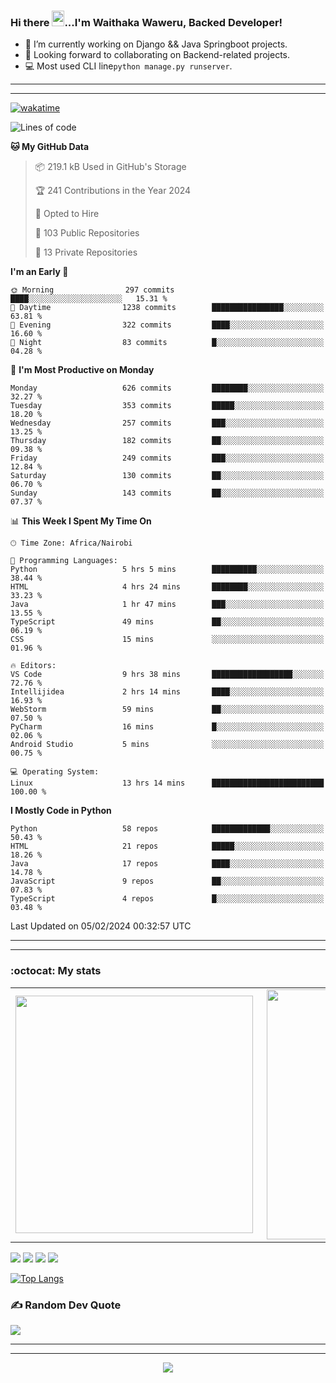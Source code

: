 ### Hi there <img src="https://user-images.githubusercontent.com/61727167/114547962-cecc6b80-9c67-11eb-9697-b1c5a8c8ff46.gif" height="25px" width="20px">...I'm Waithaka Waweru, Backed Developer!

- 🔭 I’m currently working on Django && Java Springboot projects.
- 👯 Looking forward to collaborating on Backend-related projects.
- :computer: Most used CLI line`python manage.py runserver`.
<!-- - ⚡ Fun fact: I play video games and I love watching Football *(Premier League)* && Formula 1 *(Redbull Racing)*.
 -->

<!--
- 🤔 I’m looking for help with Android Dev...
- 🌱 I’m currently learning [ReactJS](https://reactjs.org/).
-->

---
---
[![wakatime](https://wakatime.com/badge/user/bebc43a1-1078-45b8-b266-cd9a9119fb66.svg)](https://wakatime.com/@bebc43a1-1078-45b8-b266-cd9a9119fb66)
<!--START_SECTION:waka-->
![Lines of code](https://img.shields.io/badge/From%20Hello%20World%20I%27ve%20Written-1.8%20million%20lines%20of%20code-blue)

**🐱 My GitHub Data** 

> 📦 219.1 kB Used in GitHub's Storage 
 > 
> 🏆 241 Contributions in the Year 2024
 > 
> 💼 Opted to Hire
 > 
> 📜 103 Public Repositories 
 > 
> 🔑 13 Private Repositories 
 > 
**I'm an Early 🐤** 

```text
🌞 Morning                297 commits         ████░░░░░░░░░░░░░░░░░░░░░   15.31 % 
🌆 Daytime                1238 commits        ████████████████░░░░░░░░░   63.81 % 
🌃 Evening                322 commits         ████░░░░░░░░░░░░░░░░░░░░░   16.60 % 
🌙 Night                  83 commits          █░░░░░░░░░░░░░░░░░░░░░░░░   04.28 % 
```
📅 **I'm Most Productive on Monday** 

```text
Monday                   626 commits         ████████░░░░░░░░░░░░░░░░░   32.27 % 
Tuesday                  353 commits         █████░░░░░░░░░░░░░░░░░░░░   18.20 % 
Wednesday                257 commits         ███░░░░░░░░░░░░░░░░░░░░░░   13.25 % 
Thursday                 182 commits         ██░░░░░░░░░░░░░░░░░░░░░░░   09.38 % 
Friday                   249 commits         ███░░░░░░░░░░░░░░░░░░░░░░   12.84 % 
Saturday                 130 commits         ██░░░░░░░░░░░░░░░░░░░░░░░   06.70 % 
Sunday                   143 commits         ██░░░░░░░░░░░░░░░░░░░░░░░   07.37 % 
```


📊 **This Week I Spent My Time On** 

```text
🕑︎ Time Zone: Africa/Nairobi

💬 Programming Languages: 
Python                   5 hrs 5 mins        ██████████░░░░░░░░░░░░░░░   38.44 % 
HTML                     4 hrs 24 mins       ████████░░░░░░░░░░░░░░░░░   33.23 % 
Java                     1 hr 47 mins        ███░░░░░░░░░░░░░░░░░░░░░░   13.55 % 
TypeScript               49 mins             ██░░░░░░░░░░░░░░░░░░░░░░░   06.19 % 
CSS                      15 mins             ░░░░░░░░░░░░░░░░░░░░░░░░░   01.96 % 

🔥 Editors: 
VS Code                  9 hrs 38 mins       ██████████████████░░░░░░░   72.76 % 
Intellijidea             2 hrs 14 mins       ████░░░░░░░░░░░░░░░░░░░░░   16.93 % 
WebStorm                 59 mins             ██░░░░░░░░░░░░░░░░░░░░░░░   07.50 % 
PyCharm                  16 mins             █░░░░░░░░░░░░░░░░░░░░░░░░   02.06 % 
Android Studio           5 mins              ░░░░░░░░░░░░░░░░░░░░░░░░░   00.75 % 

💻 Operating System: 
Linux                    13 hrs 14 mins      █████████████████████████   100.00 % 
```

**I Mostly Code in Python** 

```text
Python                   58 repos            █████████████░░░░░░░░░░░░   50.43 % 
HTML                     21 repos            █████░░░░░░░░░░░░░░░░░░░░   18.26 % 
Java                     17 repos            ████░░░░░░░░░░░░░░░░░░░░░   14.78 % 
JavaScript               9 repos             ██░░░░░░░░░░░░░░░░░░░░░░░   07.83 % 
TypeScript               4 repos             █░░░░░░░░░░░░░░░░░░░░░░░░   03.48 % 
```




 Last Updated on 05/02/2024 00:32:57 UTC
<!--END_SECTION:waka-->


<!--
### Connect With Me:


<a href="https://twitter.com/itsweshy" target="_blank">
<img src=https://img.shields.io/badge/twitter-%2300acee.svg?&style=for-the-badge&logo=twitter&logoColor=white alt=twitter style="margin-bottom: 5px;" />
</a>
<a href="https://dev.to/itsweshy" target="_blank">
<img src=https://img.shields.io/badge/dev.to-%2308090A.svg?&style=for-the-badge&logo=dev.to&logoColor=white alt=devto style="margin-bottom: 5px;" />
</a>
<a href="https://linkedin.com/in/waithaka-waweru" target="_blank">
<img src=https://img.shields.io/badge/linkedin-%231E77B5.svg?&style=for-the-badge&logo=linkedin&logoColor=white alt=linkedin style="margin-bottom: 5px;" />
</a> 
-->

---
---

<!-- ## My Github Stats -->
<!-- <img src="https://github-readme-stats.vercel.app/api?username=weshy007&&show_icons=true&count_private=true&theme=radical"/><img src="https://github-readme-streak-stats.herokuapp.com/?user=weshy007&theme=radical"/>

<div align="center">
<img src="https://komarev.com/ghpvc/?username=weshy007&&style=flat-square" align="center" />
</div>  -->

### :octocat: My stats
  <table>
  <tr>
      <td><img width="380px" align="left" src="https://github-readme-stats.vercel.app/api?username=weshy007&show_icons=true&count_private=true&include_all_commits=true&theme=tokyonight"/></td>
    <td><img width="400px" align="right" src="https://github-readme-streak-stats.herokuapp.com/?user=weshy007&show_icons=true&locale=en&layout=compact&theme=tokyonight"/></td>
  
  </tr>   
</table>

![](https://raw.githubusercontent.com/weshy007/github-stats/master/generated/overview.svg#gh-dark-mode-only)
![](https://raw.githubusercontent.com/weshy007/github-stats/master/generated/overview.svg#gh-light-mode-only)
![](https://raw.githubusercontent.com/weshy007/github-stats/master/generated/languages.svg#gh-dark-mode-only)
![](https://raw.githubusercontent.com/weshy007/github-stats/master/generated/languages.svg#gh-light-mode-only)

  
[![Top Langs](https://github-readme-stats.vercel.app/api/top-langs/?username=weshy007&layout=compact&theme=tokyonight&langs_count=10)](https://github.com/weshy007/github-readme-stats)


### ✍️ Random Dev Quote
![](https://quotes-github-readme.vercel.app/api?type=horizontal&theme=tokyonight&layout=compact)

---
---

<!-- <a href="https://github.com/weshy007/github-readme-activity-graph"><img alt="Activity graph" width = "900" height = "300" src="https://activity-graph.herokuapp.com/graph?username=weshy007&bg_color=1F222E&theme=material-palenight&line=D9E650&point=FFFFFF&hide_border=true" align = "left" />
</a> -->

<div align="center">
<img src="https://komarev.com/ghpvc/?username=weshy007&&style=flat-square" align="center" />
</div> 
